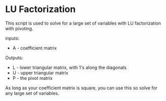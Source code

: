 # LU Factorization
This script is used to solve for a large set of variables with LU factorization with pivoting.

inputs:
- A - coefficient matrix

Outputs:
- L - lower triangular matrix, with 1's along the diagonals
- U - upper triangular matrix
- P - the pivot matrix

As long as your coefficient matrix is square, you can use this so solve for any large set of variables.

